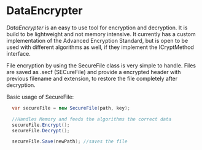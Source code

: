 # DataEncrypter
*DataEncrypter* is an easy to use tool for encryption and decryption. It is build to be lightweight and not memory intensive. It currently has a custom implementation of the Advanced Encryption Standard, but is open to be used with different algorithms as well, if they implement the ICryptMethod interface.

File encryption by using the SecureFile class is very simple to handle. Files are saved as .secf (SECureFile) and provide a encrypted header with previous filename and extension, to restore the file completely after decryption.

Basic usage of SecureFile:
```C#
  var secureFile = new SecureFile(path, key);

  //Handles Memory and feeds the algorithms the correct data
  secureFile.Encrypt();
  secureFile.Decrypt();

  secureFile.Save(newPath); //saves the file
```
